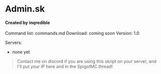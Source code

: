 # Admin.sk
#### Created by inqredible

Command list: commands.md
Download: coming soon
Version: 1.0

Servers:
- none yet
> Contact me on discord if you are using this skript on your server, and I'll put your IP here and in the SpigotMC thread!
